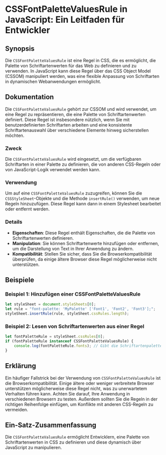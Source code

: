 <!--
Meta Description: # CSSFontPaletteValuesRule in JavaScript: Ein Leitfaden für Entwickler ## Synopsis Die `CSSFontPaletteValuesRule` ist eine Regel in CSS, die es ermögl...
Meta Keywords: die, von, cssfontpalettevaluesrule, regel, eine
-->

# CSSFontPaletteValuesRule in JavaScript: Ein Leitfaden für Entwickler

## Synopsis
Die `CSSFontPaletteValuesRule` ist eine Regel in CSS, die es ermöglicht, die Palette von Schriftartenwerten für das Web zu definieren und zu verwenden. In JavaScript kann diese Regel über das CSS Object Model (CSSOM) manipuliert werden, was eine flexible Anpassung von Schriftarten in dynamischen Webanwendungen ermöglicht.

## Dokumentation
Die `CSSFontPaletteValuesRule` gehört zur CSSOM und wird verwendet, um eine Regel zu repräsentieren, die eine Palette von Schriftartenwerten definiert. Diese Regel ist insbesondere nützlich, wenn Sie mit benutzerdefinierten Schriftarten arbeiten und eine konsistente Schriftartenauswahl über verschiedene Elemente hinweg sicherstellen möchten.

### Zweck
Die `CSSFontPaletteValuesRule` wird eingesetzt, um die verfügbaren Schriftarten in einer Palette zu definieren, die von anderen CSS-Regeln oder von JavaScript-Logik verwendet werden kann.

### Verwendung
Um auf eine `CSSFontPaletteValuesRule` zuzugreifen, können Sie die `CSSStyleSheet`-Objekte und die Methode `insertRule()` verwenden, um neue Regeln hinzuzufügen. Diese Regel kann dann in einem Stylesheet bearbeitet oder entfernt werden.

### Details
- **Eigenschaften**: Diese Regel enthält Eigenschaften, die die Palette von Schriftartenwerten definieren.
- **Manipulation**: Sie können Schriftartenwerte hinzufügen oder entfernen, um die Darstellung von Text in Ihrer Anwendung zu ändern.
- **Kompatibilität**: Stellen Sie sicher, dass Sie die Browserkompatibilität überprüfen, da einige ältere Browser diese Regel möglicherweise nicht unterstützen.

## Beispiele
### Beispiel 1: Hinzufügen einer CSSFontPaletteValuesRule
```javascript
let styleSheet = document.styleSheets[0];
let rule = "font-palette: 'MyPalette' ['Font1', 'Font2', 'Font3'];";
styleSheet.insertRule(rule, styleSheet.cssRules.length);
```

### Beispiel 2: Lesen von Schriftartenwerten aus einer Regel
```javascript
let fontPaletteRule = styleSheet.cssRules[0];
if (fontPaletteRule instanceof CSSFontPaletteValuesRule) {
    console.log(fontPaletteRule.fonts); // Gibt die Schriftartenpalette aus
}
```

## Erklärung
Ein häufiger Fallstrick bei der Verwendung von `CSSFontPaletteValuesRule` ist die Browserkompatibilität. Einige ältere oder weniger verbreitete Browser unterstützen möglicherweise diese Regel nicht, was zu unerwartetem Verhalten führen kann. Achten Sie darauf, Ihre Anwendung in verschiedenen Browsern zu testen. Außerdem sollten Sie die Regeln in der richtigen Reihenfolge einfügen, um Konflikte mit anderen CSS-Regeln zu vermeiden.

## Ein-Satz-Zusammenfassung
Die `CSSFontPaletteValuesRule` ermöglicht Entwicklern, eine Palette von Schriftartenwerten in CSS zu definieren und diese dynamisch über JavaScript zu manipulieren.